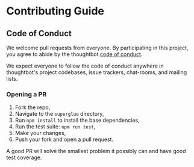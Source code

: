 # Contributing Guide

## Code of Conduct

We welcome pull requests from everyone. By participating in this project, you
agree to abide by the thoughtbot [code of conduct].

We expect everyone to follow the code of conduct anywhere in thoughtbot's
project codebases, issue trackers, chat-rooms, and mailing lists.

[code of conduct]: https://thoughtbot.com/open-source-code-of-conduct

### Opening a PR

1. Fork the repo,
2. Navigate to the `superglue` directory,
2. Run `npm install` to install the base dependencies,
3. Run the test suite: `npm run test`,
4. Make your changes,
5. Push your fork and open a pull request.

A good PR will solve the smallest problem it possibly can and have good test
coverage.